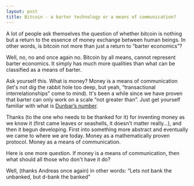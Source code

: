 ```yaml
---
layout: post
title: Bitcoin - a barter technology or a means of communication?
---
```


A lot of people ask themselves the question of whether bitcoin is nothing but a return to the essence of money exchange between human beings. In other words, is bitcoin not more than just a return to “barter economics”?

Well, no, no and once again no. Bitcoin by all means, cannot represent barter economics. It simply has much more qualities than what can be classified as a means of barter. 

Ask yourself this. What is money? Money is a means of communication (let's not dig the rabbit hole too deep, but yeah, “transactional interrelationships” come to mind). It's been a while since we have proven that barter can only work on a scale “not greater than”. Just get yourself familiar with what is [Dunbar’s number](https://en.wikipedia.org/wiki/Dunbar%27s_number).

Thanks (to the one who needs to be thanked for it) for inventing money as we know it (first came leaves or seashells, it doesn't matter really…), and then it begun developing. First into something more abstract and eventually we came to where we are today. Money as a mathematically proven protocol. Money as a means of communication.

Here is one more question. If money is a means of communication, then what should all those who don't have it do?

Well, (thanks Andreas once again) in other words: “Lets not bank the unbanked, but d-bank the banked" 


